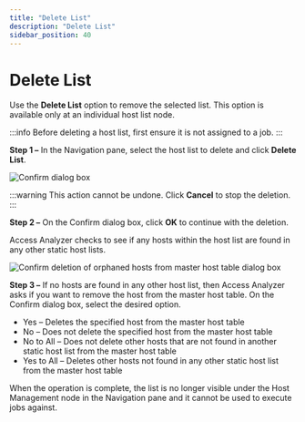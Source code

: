 ```yaml
---
title: "Delete List"
description: "Delete List"
sidebar_position: 40
---
```


# Delete List

Use the **Delete List** option to remove the selected list. This option is available only at an
individual host list node.

:::info
Before deleting a host list, first ensure it is not assigned to a job.
:::


**Step 1 –** In the Navigation pane, select the host list to delete and click **Delete List**.

![Confirm dialog box](/img/product_docs/accessanalyzer/12.0/admin/hostmanagement/actions/confirmdeletelist.webp)

:::warning
This action cannot be undone. Click **Cancel** to stop the deletion.
:::


**Step 2 –** On the Confirm dialog box, click **OK** to continue with the deletion.

Access Analyzer checks to see if any hosts within the host list are found in any other static host
lists.

![Confirm deletion of orphaned hosts from master host table dialog box](/img/product_docs/accessanalyzer/12.0/admin/hostmanagement/actions/confirmdeletelistmaster.webp)

**Step 3 –** If no hosts are found in any other host list, then Access Analyzer asks if you want to
remove the host from the master host table. On the Confirm dialog box, select the desired option.

- Yes – Deletes the specified host from the master host table
- No – Does not delete the specified host from the master host table
- No to All – Does not delete other hosts that are not found in another static host list from the
  master host table
- Yes to All – Deletes other hosts not found in any other static host list from the master host
  table

When the operation is complete, the list is no longer visible under the Host Management node in the
Navigation pane and it cannot be used to execute jobs against.
